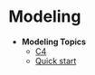 # Modeling

- **Modeling Topics**
  - [C4](/Methodology/Modeling/C4Modeling.md)
  - [Quick start](quickstart.md)